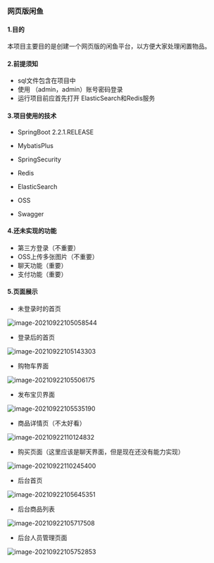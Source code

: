 ### 网页版闲鱼

#### 1.目的

本项目主要目的是创建一个网页版的闲鱼平台，以方便大家处理闲置物品。

#### 2.前提须知

- sql文件包含在项目中
- 使用 （admin，admin）账号密码登录
- 运行项目前应首先打开 ElasticSearch和Redis服务

#### 3.项目使用的技术

- SpringBoot 2.2.1.RELEASE

- MybatisPlus
- SpringSecurity
- Redis
- ElasticSearch
- OSS
- Swagger

#### 4.还未实现的功能

- 第三方登录（不重要）
- OSS上传多张图片（不重要）
- 聊天功能（重要）
- 支付功能（重要）

#### 5.页面展示

- 未登录时的首页

![image-20210922105058544](https://gitee.com/infiniteStars/picgoimages/raw/master/image-20210922105058544.png)

- 登录后的首页

![image-20210922105143303](https://gitee.com/infiniteStars/picgoimages/raw/master/image-20210922105143303.png)

- 购物车界面

![image-20210922105506175](https://gitee.com/infiniteStars/picgoimages/raw/master/image-20210922105506175.png)

- 发布宝贝界面

![image-20210922105535190](https://gitee.com/infiniteStars/picgoimages/raw/master/image-20210922105535190.png)

- 商品详情页（不太好看）

![image-20210922110124832](https://gitee.com/infiniteStars/picgoimages/raw/master/image-20210922110124832.png)

- 购买页面（这里应该是聊天界面，但是现在还没有能力实现）

![image-20210922110245400](https://gitee.com/infiniteStars/picgoimages/raw/master/image-20210922110245400.png)

- 后台首页

![image-20210922105645351](https://gitee.com/infiniteStars/picgoimages/raw/master/image-20210922105645351.png)

- 后台商品列表

![image-20210922105717508](https://gitee.com/infiniteStars/picgoimages/raw/master/image-20210922105717508.png)

- 后台人员管理页面

![image-20210922105752853](https://gitee.com/infiniteStars/picgoimages/raw/master/image-20210922105752853.png)

